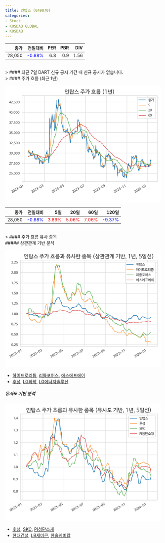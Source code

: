 ```yaml
---
title: 인탑스 (049070)
categories:
- Stock
- KOSDAQ GLOBAL
- KOSDAQ
---
```


|종가|전일대비|PER|PBR|DIV|
|---:|-------:|--:|--:|--:|
|28,050|<span style="color: blue">-0.88%</span>|6.8|0.9|1.56|

<!-- more -->

<br>
> #### 최근 7일 DART 신규 공시
기간 내 신규 공시가 없습니다.

<br>
> #### 주가 흐름 (최근 1년)

![049070](/assets/images/stock/049070.png)

|종가|전일대비|5일|20일|60일|120일|
|---:|-------:|--:|---:|---:|----:|
|28,050|<span style="color: blue">-0.88%</span>|<span style="color: red">3.89%</span>|<span style="color: red">5.06%</span>|<span style="color: red">7.06%</span>|<span style="color: blue">-9.37%</span>|

<br>
> #### 주가 흐름 유사 종목
<br>
##### 상관관계 기반 분석

![049070](/assets/images/stock/049070_corr.png)
- [하이드로리튬](/101670/), [리튬포어스](/073570/), [에스에프에이](/056190/)
- [후성](/093370/), [LG화학](/051910/), [LG에너지솔루션](/373220/)

##### 유사도 기반 분석

![049070](/assets/images/stock/049070_sim.png)
- [후성](/093370/), [SKC](/011790/), [PI첨단소재](/178920/)
- [현대건설](/000720/), [LB세미콘](/061970/), [한솔케미칼](/014680/)